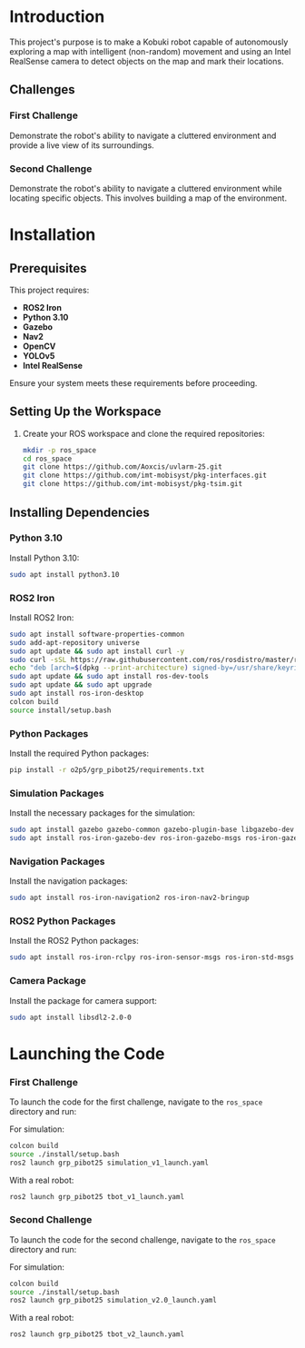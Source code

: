 
# Introduction

This project's purpose is to make a Kobuki robot capable of autonomously exploring a map with intelligent (non-random) movement and using an Intel RealSense camera to detect objects on the map and mark their locations.

## Challenges

### First Challenge

Demonstrate the robot's ability to navigate a cluttered environment and provide a live view of its surroundings.

### Second Challenge

Demonstrate the robot's ability to navigate a cluttered environment while locating specific objects. This involves building a map of the environment.

# Installation
<!-- 
## Automatic Installation

To automatically install all the necessary dependencies and clone the required repositories, run the provided `install.sh` script:
```bash
chmod +x install.sh
./install.sh
```

## Manual Installation -->
## Prerequisites

This project requires:

- **ROS2 Iron**
- **Python 3.10**
- **Gazebo**
- **Nav2**
- **OpenCV**
- **YOLOv5**
- **Intel RealSense**

Ensure your system meets these requirements before proceeding.

## Setting Up the Workspace

1. Create your ROS workspace and clone the required repositories:
   ```bash
   mkdir -p ros_space
   cd ros_space
   git clone https://github.com/Aoxcis/uvlarm-25.git
   git clone https://github.com/imt-mobisyst/pkg-interfaces.git
   git clone https://github.com/imt-mobisyst/pkg-tsim.git
   ```

## Installing Dependencies

### Python 3.10

Install Python 3.10:

```bash
sudo apt install python3.10
```

### ROS2 Iron

Install ROS2 Iron:

```bash
sudo apt install software-properties-common
sudo add-apt-repository universe
sudo apt update && sudo apt install curl -y
sudo curl -sSL https://raw.githubusercontent.com/ros/rosdistro/master/ros.key -o /usr/share/keyrings/ros-archive-keyring.gpg
echo "deb [arch=$(dpkg --print-architecture) signed-by=/usr/share/keyrings/ros-archive-keyring.gpg] http://packages.ros.org/ros2/ubuntu $(. /etc/os-release && echo $UBUNTU_CODENAME) main" | sudo tee /etc/apt/sources.list.d/ros2.list > /dev/null
sudo apt update && sudo apt install ros-dev-tools
sudo apt update && sudo apt upgrade
sudo apt install ros-iron-desktop
colcon build
source install/setup.bash
```

### Python Packages

Install the required Python packages:

```bash
pip install -r o2p5/grp_pibot25/requirements.txt
```

### Simulation Packages

Install the necessary packages for the simulation:

```bash
sudo apt install gazebo gazebo-common gazebo-plugin-base libgazebo-dev libgazebo11:amd64
sudo apt install ros-iron-gazebo-dev ros-iron-gazebo-msgs ros-iron-gazebo-plugins ros-iron-gazebo-ros ros-iron-gazebo-ros-pkgs ros-iron-turtlebot3-gazebo
```

### Navigation Packages

Install the navigation packages:

```bash
sudo apt install ros-iron-navigation2 ros-iron-nav2-bringup
```

### ROS2 Python Packages

Install the ROS2 Python packages:

```bash
sudo apt install ros-iron-rclpy ros-iron-sensor-msgs ros-iron-std-msgs ros-iron-cv-bridge
```

### Camera Package

Install the package for camera support:

```bash
sudo apt install libsdl2-2.0-0
```

# Launching the Code

### First Challenge

To launch the code for the first challenge, navigate to the `ros_space` directory and run:

For simulation:

```bash
colcon build
source ./install/setup.bash
ros2 launch grp_pibot25 simulation_v1_launch.yaml
```

With a real robot:

```bash
ros2 launch grp_pibot25 tbot_v1_launch.yaml
```

### Second Challenge

To launch the code for the second challenge, navigate to the `ros_space` directory and run:

For simulation:

```bash
colcon build
source ./install/setup.bash
ros2 launch grp_pibot25 simulation_v2.0_launch.yaml
```

With a real robot:

```bash
ros2 launch grp_pibot25 tbot_v2_launch.yaml
```